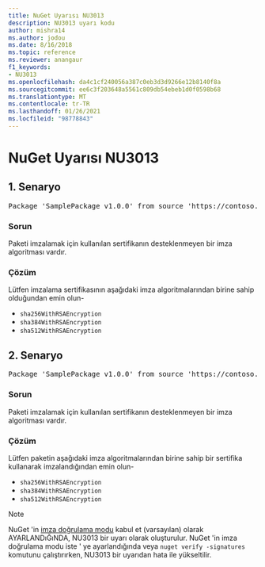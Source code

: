 ```yaml
---
title: NuGet Uyarısı NU3013
description: NU3013 uyarı kodu
author: mishra14
ms.author: jodou
ms.date: 8/16/2018
ms.topic: reference
ms.reviewer: anangaur
f1_keywords:
- NU3013
ms.openlocfilehash: da4c1cf240056a387c0eb3d3d9266e12b8140f8a
ms.sourcegitcommit: ee6c3f203648a5561c809db54ebeb1d0f0598b68
ms.translationtype: MT
ms.contentlocale: tr-TR
ms.lasthandoff: 01/26/2021
ms.locfileid: "98778843"
---
```

# <a name="nuget-warning-nu3013"></a>NuGet Uyarısı NU3013

## <a name="scenario-1"></a>1\. Senaryo

<pre>Package 'SamplePackage v1.0.0' from source 'https://contoso.com/index.json': The signing certificate has an unsupported signature algorithm.</pre>

### <a name="issue"></a>Sorun

Paketi imzalamak için kullanılan sertifikanın desteklenmeyen bir imza algoritması vardır.


### <a name="solution"></a>Çözüm

Lütfen imzalama sertifikasının aşağıdaki imza algoritmalarından birine sahip olduğundan emin olun- 
* `sha256WithRSAEncryption`
* `sha384WithRSAEncryption`
* `sha512WithRSAEncryption`



## <a name="scenario-2"></a>2\. Senaryo

<pre>Package 'SamplePackage v1.0.0' from source 'https://contoso.com/index.json': The primary signature's certificate has an unsupported signature algorithm.</pre>

### <a name="issue"></a>Sorun

Paketi imzalamak için kullanılan sertifikanın desteklenmeyen bir imza algoritması vardır.


### <a name="solution"></a>Çözüm

Lütfen paketin aşağıdaki imza algoritmalarından birine sahip bir sertifika kullanarak imzalandığından emin olun- 
* `sha256WithRSAEncryption`
* `sha384WithRSAEncryption`
* `sha512WithRSAEncryption`


> [!Note]
> NuGet 'in [imza doğrulama modu](../../consume-packages/installing-signed-packages.md#configure-package-signature-requirements) kabul et (varsayılan) olarak AYARLANDıĞıNDA, NU3013 bir uyarı olarak oluşturulur. NuGet 'in imza doğrulama modu iste ' ye ayarlandığında veya `nuget verify -signatures` komutunu çalıştırırken, NU3013 bir uyarıdan hata ile yükseltilir. 
